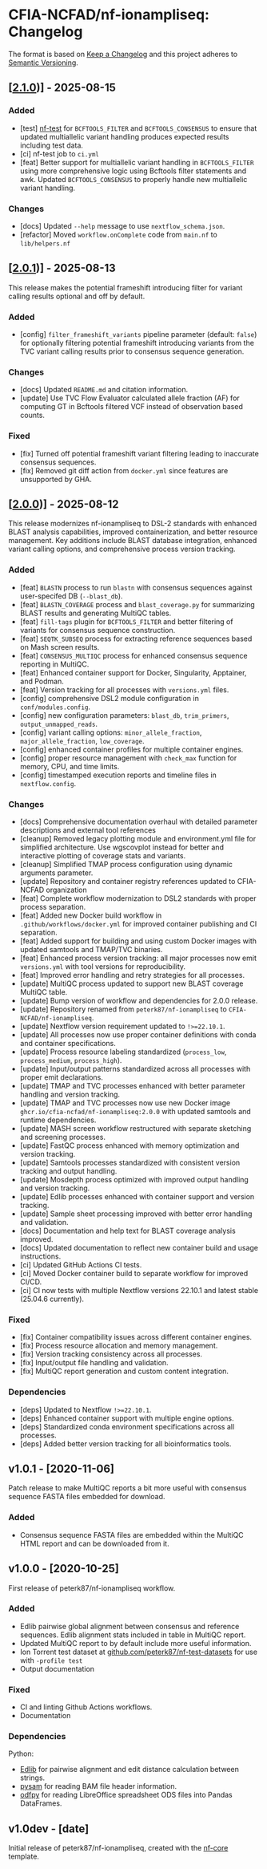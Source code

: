 # CFIA-NCFAD/nf-ionampliseq: Changelog

The format is based on [Keep a Changelog](https://keepachangelog.com/en/1.0.0/)
and this project adheres to [Semantic Versioning](https://semver.org/spec/v2.0.0.html).

## [[2.1.0](https://github.com/CFIA-NCFAD/nf-ionampliseq/releases/tag/2.1.0))] - 2025-08-15

### Added

- [test] [nf-test](https://github.com/askimed/nf-test) for `BCFTOOLS_FILTER` and `BCFTOOLS_CONSENSUS` to ensure that updated multiallelic variant handling produces expected results including test data.
- [ci] nf-test job to `ci.yml`
- [feat] Better support for multiallelic variant handling in `BCFTOOLS_FILTER` using more comprehensive logic using Bcftools filter statements and awk. Updated `BCFTOOLS_CONSENSUS` to properly handle new multiallelic variant handling.

### Changes

- [docs] Updated `--help` message to use `nextflow_schema.json`.
- [refactor] Moved `workflow.onComplete` code from `main.nf` to `lib/helpers.nf`

## [[2.0.1](https://github.com/CFIA-NCFAD/nf-ionampliseq/releases/tag/2.0.1))] - 2025-08-13

This release makes the potential frameshift introducing filter for variant calling results optional and off by default.

### Added

- [config] `filter_frameshift_variants` pipeline parameter (default: `false`) for optionally filtering potential frameshift introducing variants from the TVC variant calling results prior to consensus sequence generation.

### Changes

- [docs] Updated `README.md` and citation information.
- [update] Use TVC Flow Evaluator calculated allele fraction (AF) for computing GT in Bcftools filtered VCF instead of observation based counts.

### Fixed

- [fix] Turned off potential frameshift variant filtering leading to inaccurate consensus sequences.
- [fix] Removed git diff action from `docker.yml` since features are unsupported by GHA.

## [[2.0.0](https://github.com/CFIA-NCFAD/nf-ionampliseq/releases/tag/2.0.0))] - 2025-08-12

This release modernizes nf-ionampliseq to DSL-2 standards with enhanced BLAST analysis capabilities, improved containerization, and better resource management. Key additions include BLAST database integration, enhanced variant calling options, and comprehensive process version tracking.

### Added

- [feat] `BLASTN` process to run `blastn` with consensus sequences against user-specifed DB (`--blast_db`).
- [feat] `BLASTN_COVERAGE` process and `blast_coverage.py` for summarizing BLAST results and generating MultiQC tables.
- [feat] `fill-tags` plugin for `BCFTOOLS_FILTER` and better filtering of variants for consensus sequence construction.
- [feat] `SEQTK_SUBSEQ` process for extracting reference sequences based on Mash screen results.
- [feat] `CONSENSUS_MULTIQC` process for enhanced consensus sequence reporting in MultiQC.
- [feat] Enhanced container support for Docker, Singularity, Apptainer, and Podman.
- [feat] Version tracking for all processes with `versions.yml` files.
- [config] comprehensive DSL2 module configuration in `conf/modules.config`.
- [config] new configuration parameters: `blast_db`, `trim_primers`, `output_unmapped_reads`.
- [config] variant calling options: `minor_allele_fraction`, `major_allele_fraction`, `low_coverage`.
- [config] enhanced container profiles for multiple container engines.
- [config] proper resource management with `check_max` function for memory, CPU, and time limits.
- [config] timestamped execution reports and timeline files in `nextflow.config`.

### Changes

- [docs] Comprehensive documentation overhaul with detailed parameter descriptions and external tool references
- [cleanup] Removed legacy plotting module and environment.yml file for simplified architecture. Use wgscovplot instead for better and interactive plotting of coverage stats and variants.
- [cleanup] Simplified TMAP process configuration using dynamic arguments parameter.
- [update] Repository and container registry references updated to CFIA-NCFAD organization
- [feat] Complete workflow modernization to DSL2 standards with proper process separation.
- [feat] Added new Docker build workflow in `.github/workflows/docker.yml` for improved container publishing and CI separation.
- [feat] Added support for building and using custom Docker images with updated samtools and TMAP/TVC binaries.
- [feat] Enhanced process version tracking: all major processes now emit `versions.yml` with tool versions for reproducibility.
- [feat] Improved error handling and retry strategies for all processes.
- [update] MultiQC process updated to support new BLAST coverage MultiQC table.
- [update] Bump version of workflow and dependencies for 2.0.0 release.
- [update] Repository renamed from `peterk87/nf-ionampliseq` to `CFIA-NCFAD/nf-ionampliseq`.
- [update] Nextflow version requirement updated to `!>=22.10.1`.
- [update] All processes now use proper container definitions with conda and container specifications.
- [update] Process resource labeling standardized (`process_low`, `process_medium`, `process_high`).
- [update] Input/output patterns standardized across all processes with proper emit declarations.
- [update] TMAP and TVC processes enhanced with better parameter handling and version tracking.
- [update] TMAP and TVC processes now use new Docker image `ghcr.io/cfia-ncfad/nf-ionampliseq:2.0.0` with updated samtools and runtime dependencies.
- [update] MASH screen workflow restructured with separate sketching and screening processes.
- [update] FastQC process enhanced with memory optimization and version tracking.
- [update] Samtools processes standardized with consistent version tracking and output handling.
- [update] Mosdepth process optimized with improved output handling and version tracking.
- [update] Edlib processes enhanced with container support and version tracking.
- [update] Sample sheet processing improved with better error handling and validation.
- [docs] Documentation and help text for BLAST coverage analysis improved.
- [docs] Updated documentation to reflect new container build and usage instructions.
- [ci] Updated GitHub Actions CI tests.
- [ci] Moved Docker container build to separate workflow for improved CI/CD.
- [ci] CI now tests with multiple Nextflow versions 22.10.1 and latest stable (25.04.6 currently).

### Fixed

- [fix] Container compatibility issues across different container engines.
- [fix] Process resource allocation and memory management.
- [fix] Version tracking consistency across all processes.
- [fix] Input/output file handling and validation.
- [fix] MultiQC report generation and custom content integration.

### Dependencies

- [deps] Updated to Nextflow `!>=22.10.1`.
- [deps] Enhanced container support with multiple engine options.
- [deps] Standardized conda environment specifications across all processes.
- [deps] Added better version tracking for all bioinformatics tools.

## v1.0.1 - [2020-11-06]

Patch release to make MultiQC reports a bit more useful with consensus sequence FASTA files embedded for download.

### Added

- Consensus sequence FASTA files are embedded within the MultiQC HTML report and can be downloaded from it.

## v1.0.0 - [2020-10-25]

First release of peterk87/nf-ionampliseq workflow.

### Added

- Edlib pairwise global alignment between consensus and reference sequences. Edlib alignment stats included in table in MultiQC report.
- Updated MultiQC report to by default include more useful information.
- Ion Torrent test dataset at [github.com/peterk87/nf-test-datasets](https://github.com/peterk87/nf-test-datasets/) for use with `-profile test`
- Output documentation

### Fixed

- CI and linting Github Actions workflows.
- Documentation

### Dependencies

Python:

- [Edlib](https://github.com/Martinsos/edlib) for pairwise alignment and edit distance calculation between strings.
- [pysam](https://pysam.readthedocs.io/en/latest/) for reading BAM file header information.
- [odfpy](https://github.com/eea/odfpy) for reading LibreOffice spreadsheet ODS files into Pandas DataFrames.

## v1.0dev - [date]

Initial release of peterk87/nf-ionampliseq, created with the [nf-core](https://nf-co.re/) template.
